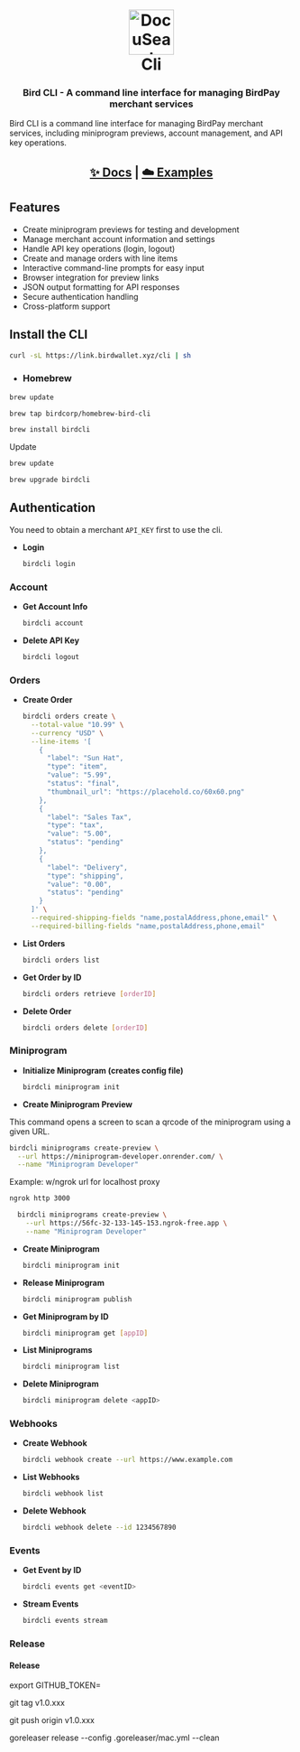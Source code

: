 

<h1 align="center" style="border-bottom: none">
  <div>
    <a href="https://www.docuseal.com">
      <img  alt="DocuSeal" src="https://github.com/docusealco/docuseal/assets/5418788/c12cd051-81cd-4402-bc3a-92f2cfdc1b06" width="80" />
      <br>
    </a>
    Cli
  </div>
</h1>
<h3 align="center">
  Bird CLI - A command line interface for managing BirdPay merchant services
</h3>
<p>
Bird CLI is a command line interface for managing BirdPay merchant services, including miniprogram previews, account management, and API key operations.
</p>

<h2 align="center">
  <a href="https://demo.docuseal.tech">✨ Docs</a>
  <span>|</span>
  <a href="https://docuseal.com/sign_up">☁️ Examples</a>
</h2>

## Features
- Create miniprogram previews for testing and development
- Manage merchant account information and settings
- Handle API key operations (login, logout)
- Create and manage orders with line items
- Interactive command-line prompts for easy input
- Browser integration for preview links
- JSON output formatting for API responses
- Secure authentication handling
- Cross-platform support


## Install the CLI

```sh
curl -sL https://link.birdwallet.xyz/cli | sh
```


- ### Homebrew
```sh
brew update

brew tap birdcorp/homebrew-bird-cli

brew install birdcli
```

Update
```sh       
brew update

brew upgrade birdcli
```





## Authentication

You need to obtain a merchant `API_KEY` first to use the cli.

- **Login**
  ```bash
  birdcli login
  ```

### Account

- **Get Account Info**
  ```bash
  birdcli account
  ```

- **Delete API Key**
  ```bash
  birdcli logout
  ```

### Orders

- **Create Order**
  ```bash
  birdcli orders create \
    --total-value "10.99" \
    --currency "USD" \
    --line-items '[
      {
        "label": "Sun Hat",
        "type": "item",
        "value": "5.99",
        "status": "final",
        "thumbnail_url": "https://placehold.co/60x60.png"
      },
      {
        "label": "Sales Tax",
        "type": "tax",
        "value": "5.00",
        "status": "pending"
      },
      {
        "label": "Delivery",
        "type": "shipping",
        "value": "0.00",
        "status": "pending"
      }
    ]' \
    --required-shipping-fields "name,postalAddress,phone,email" \
    --required-billing-fields "name,postalAddress,phone,email"
  ```

- **List Orders**
  ```bash
  birdcli orders list
  ```

- **Get Order by ID**
  ```bash
  birdcli orders retrieve [orderID]
  ```

- **Delete Order**
  ```bash
  birdcli orders delete [orderID]
  ```

### Miniprogram

- **Initialize Miniprogram (creates config file)**
  ```bash
  birdcli miniprogram init
  ```

- **Create Miniprogram Preview**

This command opens a screen to scan a qrcode of the miniprogram using a given URL.

  ```bash
  birdcli miniprograms create-preview \
    --url https://miniprogram-developer.onrender.com/ \
    --name "Miniprogram Developer"
  ```

Example: w/ngrok url for localhost proxy

```bash
ngrok http 3000
```

```bash
  birdcli miniprograms create-preview \
    --url https://56fc-32-133-145-153.ngrok-free.app \
    --name "Miniprogram Developer"
```


- **Create Miniprogram**
  ```bash
  birdcli miniprogram init
  ```

- **Release Miniprogram**
  ```bash
  birdcli miniprogram publish
  ```
  
- **Get Miniprogram by ID**
  ```bash
  birdcli miniprogram get [appID]
  ```

- **List Miniprograms**
  ```bash
  birdcli miniprogram list
  ```

- **Delete Miniprogram**
  ```bash
  birdcli miniprogram delete <appID>
  ```



### Webhooks

- **Create Webhook**
  ```bash
  birdcli webhook create --url https://www.example.com
  ```

- **List Webhooks**
  ```bash
  birdcli webhook list
  ```

- **Delete Webhook**
  ```bash
  birdcli webhook delete --id 1234567890
  ```

### Events

- **Get Event by ID**
  ```bash
  birdcli events get <eventID>
  ```

- **Stream Events**
  ```bash
  birdcli events stream
  ```

### Release





#### Release
export GITHUB_TOKEN=<token>

git tag v1.0.xxx

git push origin v1.0.xxx

goreleaser release --config .goreleaser/mac.yml --clean


